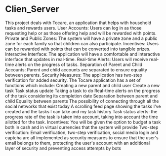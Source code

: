 # Clien_Server
This project deals with Tocare, an application that helps with household tasks and rewards users.
User Accounts: Users can log in as those requesting help or as those offering help and will be rewarded with points.
Private and Public Zones: The system will have a private zone and a public zone for each family so that children can also participate.
Incentives: Users can be rewarded with points that can be converted into tangible prizes.
Interactive Interface: The application will have a comfortable and interactive interface that updates in real-time.
Real-time Alerts: Users will receive real-time alerts on the progress of tasks.
Separation of Parent and Child Accounts: Parent and child accounts are separated to ensure equality between parents.
Security Measures: The application has two-step verification for added security.
The Tocare application has a set of functions which include:
Creating a new parent and child user
Create a new task
Task status update
Taking a task to do
Real-time alerts on the progress of the task considering its completion date
Separation between parent and child
Equality between parents
The possibility of connecting through all the social networks that exist today
A scrolling feed page showing the tasks I've created and the tasks I can take and my task history
Task status alerts: the progress rate of the task is taken into account, taking into account the time allotted for the task.
Incentives: You will be given the option to budget a task both in cash and in virtual currencies that the system will provide
Two-step verification: Email verification, two-step verification, social media login and captcha are all implemented as security measures to ensure that the user's email belongs to them, protecting the user's account with an additional layer of security and preventing access attempts by bots
